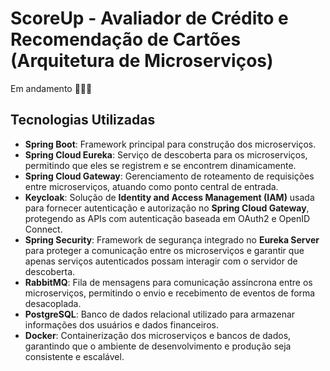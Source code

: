 # ScoreUp - Avaliador de Crédito e Recomendação de Cartões (Arquitetura de Microserviços)
Em andamento 🚀🚀🚀


## Tecnologias Utilizadas

- **Spring Boot**: Framework principal para construção dos microserviços.
- **Spring Cloud Eureka**: Serviço de descoberta para os microserviços, permitindo que eles se registrem e se encontrem dinamicamente.
- **Spring Cloud Gateway**: Gerenciamento de roteamento de requisições entre microserviços, atuando como ponto central de entrada.
- **Keycloak**: Solução de **Identity and Access Management (IAM)** usada para fornecer autenticação e autorização no **Spring Cloud Gateway**, protegendo as APIs com autenticação baseada em OAuth2 e OpenID Connect.
- **Spring Security**: Framework de segurança integrado no **Eureka Server** para proteger a comunicação entre os microserviços e garantir que apenas serviços autenticados possam interagir com o servidor de descoberta.
- **RabbitMQ**: Fila de mensagens para comunicação assíncrona entre os microserviços, permitindo o envio e recebimento de eventos de forma desacoplada.
- **PostgreSQL**: Banco de dados relacional utilizado para armazenar informações dos usuários e dados financeiros.
- **Docker**: Containerização dos microserviços e bancos de dados, garantindo que o ambiente de desenvolvimento e produção seja consistente e escalável.

